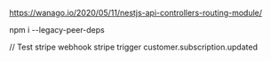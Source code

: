 https://wanago.io/2020/05/11/nestjs-api-controllers-routing-module/

npm i --legacy-peer-deps

// Test stripe webhook
stripe trigger customer.subscription.updated
